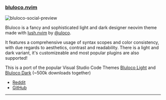 <h3 id="bluloco.nvim">
  <a href="#bluloco.nvim">
    <span class="icon-text">
      <span class="icon">
        <i class="fa-solid fa-book"></i>
      </span>
    </span>
    <span>bluloco.nvim</span>
  </a>
</h3>

![bluloco-social-preview](https://user-images.githubusercontent.com/8818340/219968669-6af6eb0d-d789-4486-a143-0c68c40968c0.png)

Bluloco is a fancy and sophisticated light and dark designer neovim theme made with [lush.nvim](https://github.com/rktjmp/lush.nvim) by [@uloco](https://github.com/uloco).

It features a comprehensive usage of syntax scopes and color consistency, with due regards to aesthetics, contrast and readability.
There is a light and dark variant, it's customizeable and most popular plugins are also supported!

This is a port of the popular Visual Studio Code Themes [Bluloco Light](https://github.com/uloco/theme-bluloco-light) and [Bluloco Dark](https://github.com/uloco/theme-bluloco-dark) (~500k downloads together)

- [Reddit](https://www.reddit.com/r/neovim/comments/10f77rh/bluloconvim_a_fancy_but_yet_sophisticated_neovim/)
- [GitHub](https://github.com/uloco/bluloco.nvim)

---
